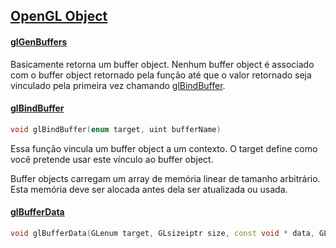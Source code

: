 ## [OpenGL Object](https://www.khronos.org/opengl/wiki/OpenGL_Object)

#### [glGenBuffers](https://www.khronos.org/registry/OpenGL-Refpages/es2.0/xhtml/glGenBuffers.xml)
Basicamente retorna um buffer object.
Nenhum buffer object é associado com o buffer object retornado pela função até que o valor retornado seja vinculado pela primeira vez chamando [glBindBuffer](https://www.khronos.org/registry/OpenGL-Refpages/es2.0/xhtml/glBindBuffer.xml).

#### [glBindBuffer](https://www.khronos.org/registry/OpenGL-Refpages/es2.0/xhtml/glBindBuffer.xml)

```cpp
void glBindBuffer(enum target, uint bufferName)
```

Essa função vincula um buffer object a um contexto. O target define como você pretende usar este vínculo ao buffer object.

Buffer objects carregam um array de memória linear de tamanho arbitrário. Esta memória deve ser alocada antes dela ser atualizada ou usada.

#### [glBufferData ](https://www.khronos.org/registry/OpenGL-Refpages/gl4/html/glBufferData.xhtml)
  
```cpp
void glBufferData(GLenum target, GLsizeiptr size, const void * data, GLenum usage);
```





